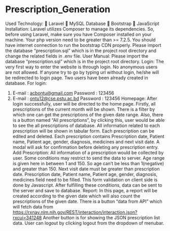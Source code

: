 # Prescription_Generation
Used Technology:
	Laravel
	MySQL Database
	Bootstrap
	JavaScript
Installation: Laravel utilizes Composer to manage its dependencies. So, before using Laravel, make sure you have Composer installed on your machine. Your php version need to be greater than >= 7.2.5. You should have internet connection to run the bootstrap CDN properly. Please import the database “prescription.sql”  which is in the project root directory and change the related fields in .env file.
User Manual:
Please import the database “prescription.sql”  which is in the project root directory. 
Login: The very first way to enter the website is through login. No anonymous users are not allowed. If anyone try to go by typing url without login, he/she will be redirected to login page. Two users have been already created in database. For login:
1. E-mail         : acbontu@gmail.com
    Password      : 123456
1. E-mail         : ontu12@cse.pstu.ac.bd
    Password      : 123456
Homepage: After login successfully, user will be directed to the home page. 
Firstly, all prescriptions of  the current month will be shown. There is a filter by which one can get the prescriptions of the given date range. 
Also, there is a button named “All prescriptions”, by clicking this, user would be able to see the all prescriptions of database. 
All information related to each prescription will be shown in tabular form. Each prescription can be edited and deleted. Each prescription contains Prescription date, Patient name, Patient age, gender, diagnosis, medicines and next visit date.
A modal will ask for confirmation before deleting any prescription entry. 
Add Prescription: All information of a prescription would be collected by user. Some conditions may restrict to send the data to server.
Age range is given here in between 1 and 150. So age can’t be less than 1(negative) and greater than 150. Next visit date must be greater than prescription date. 
Prescription date, Patient name, Patient age, gender, diagnosis, medicines field need to be filled.
This form validation on client side is done by Javascript. After fulfilling these conditions, data can be sent to the server and save to database.
Report: In this page, a report will be created according to the given date  which will also count the prescriptions of the given date. There is a button “data from API” which will fetch data from https://rxnav.nlm.nih.gov/REST/interaction/interaction.json?rxcui=341248 
Another button is for showing the JSON prescription list data.
User can logout by clicking logout from the dropdown of menubar.
